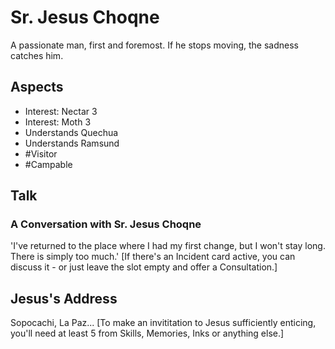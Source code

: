 # Sr. Jesus Choqne
A passionate man, first and foremost. If he stops moving, the sadness catches him. 
## Aspects
- Interest: Nectar 3
- Interest: Moth 3
- Understands Quechua
- Understands Ramsund
- #Visitor
- #Campable
## Talk
### A Conversation with Sr. Jesus Choqne
'I've returned to the place where I had my first change, but I won't stay long. There is simply too much.' \[If there's an Incident card active, you can discuss it - or just leave the slot empty and offer a Consultation.]
## Jesus's Address
Sopocachi, La Paz... \[To make an invititation to Jesus sufficiently enticing, you'll need at least 5 <sprite name=moth> from Skills, Memories, Inks or anything else.]